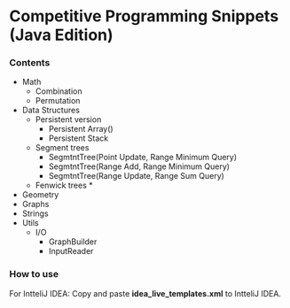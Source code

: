 # Competitive Programming Snippets (Java Edition)

### Contents

* Math
  * Combination
  * Permutation
* Data Structures
  * Persistent version
    * Persistent Array()
    * Persistent Stack
  * Segment trees
    * SegmtntTree(Point Update, Range Minimum Query)
    * SegmtntTree(Range Add, Range Minimum Query)
    * SegmtntTree(Range Update, Range Sum Query)
  * Fenwick trees
    *
* Geometry
* Graphs
* Strings
* Utils
  * I/O
    * GraphBuilder
    * InputReader


### How to use

For IntteliJ IDEA: Copy and paste **idea_live_templates.xml** to IntteliJ IDEA.
